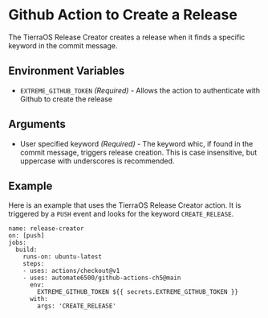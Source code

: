 # Github Action to Create a Release

The TierraOS Release Creator creates a release when it finds
a specific keyword in the commit message.

## Environment Variables
- `EXTREME_GITHUB_TOKEN` *(Required)* - Allows the action to
  authenticate with Github to create the release

## Arguments
- User specified keyword *(Required)* - The keyword whic, if found 
  in the commit message, triggers release creation. This is case
  insensitive, but uppercase with underscores is recommended.

## Example
Here is an example that uses the TierraOS Release Creator action.
It is triggered by a `PUSH` event and looks for the keyword
`CREATE_RELEASE`.

```
name: release-creator
on: [push]
jobs:
  build:
    runs-on: ubuntu-latest
    steps:
    - uses: actions/checkout@v1
    - uses: automate6500/github-actions-ch5@main
      env:
        EXTREME_GITHUB_TOKEN ${{ secrets.EXTREME_GITHUB_TOKEN }}
      with:
        args: 'CREATE_RELEASE'
```
